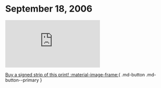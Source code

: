 # September 18, 2006

![](https://www.achewood.com/comic.php?date=09182006)

[Buy a signed strip of this print! :material-image-frame:](https://achewood-holiday-pop-up.myshopify.com/products/strip#09182006){ .md-button .md-button--primary }

